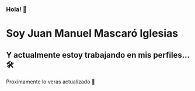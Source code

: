 ### Hola! 👋
# Soy Juan Manuel Mascaró Iglesias
##  Y actualmente estoy trabajando en mis perfiles... 🛠

Proximamente lo veras actualizado 🤩

<!--
**Wannmi/Wannmi** is a ✨ _special_ ✨ repository because its `README.md` (this file) appears on your GitHub profile.

Here are some ideas to get you started:

- 🔭 I’m currently working on ...
- 🌱 I’m currently learning ...
- 👯 I’m looking to collaborate on ...
- 🤔 I’m looking for help with ...
- 💬 Ask me about ...
- 📫 How to reach me: ...
- 😄 Pronouns: ...
- ⚡ Fun fact: ...
-->
